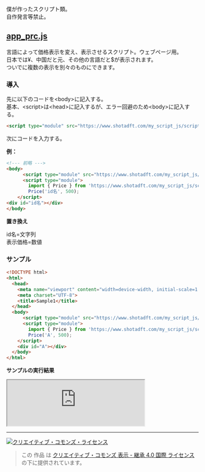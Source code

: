<p>僕が作ったスクリプト類。
<br />自作発言等禁止。</p>
<h2><a href="https://www.shotadft.com/my_script_js/script/app_prc.js">app_prc.js</a></h2>
<p>言語によって価格表示を変え、表示させるスクリプト。ウェブページ用。<br />
日本では&yen;、中国だと元、その他の言語だと$が表示されます。<br />ついでに複数の表示を別々のものにできます。</p>
<h3>導入</h3>
<p>先に以下のコードを&lt;body&gt;に記入する。<br />
基本、&lt;script&gt;は&lt;head&gt;に記入するが、エラー回避のため&lt;body&gt;に記入する。</p>

```html
<script type="module" src="https://www.shotadft.com/my_script_js/script/app_prc.js"></script>
```
<p>次にコードを入力する。</p>
<p><b>例：</b></p>

```html
<!--- 前略 --->
<body>
      <script type="module" src="https://www.shotadft.com/my_script_js/script/app_prc.js"></script>
      <script type="module">
        import { Price } from 'https://www.shotadft.com/my_script_js/script/app_prc.js';
        Price('id名', 500);
    </script>
<div id="id名"></div>
</body>
```
<p><b>置き換え</b></p>
<p>id名=文字列<br />
表示価格=数値</p>

<h3>サンプル</h3>

```html
<!DOCTYPE html>
<html>
  <head>
    <meta name="viewport" content="width=device-width, initial-scale=1.0">
    <meta charset="UTF-8">
    <title>Sample1</title>
  </head>
  <body>
      <script type="module" src="https://www.shotadft.com/my_script_js/script/app_prc.js"></script>
      <script type="module">
        import { Price } from 'https://www.shotadft.com/my_script_js/script/app_prc.js';
        Price('A', 500);
    </script>
    <div id="A"></div>
  </body>
</html>
```
<p><b>サンプルの実行結果</b></p>
<iframe
src="https://www.shotadft.com/my_script_js/SampleSite/sample1.html"
  title="Sample1"
  width="360"
  height="120">
</iframe>
<hr />
<a rel="license" href="http://creativecommons.org/licenses/by-sa/4.0/"><img alt="クリエイティブ・コモンズ・ライセンス" style="border-width:0" src="https://i.creativecommons.org/l/by-sa/4.0/88x31.png" /></a><br />

> この 作品 は <a rel="license" href="http://creativecommons.org/licenses/by-sa/4.0/">クリエイティブ・コモンズ 表示 - 継承 4.0 国際 ライセンス</a>の下に提供されています。
